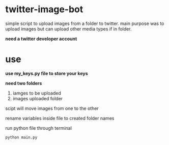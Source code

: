 # twitter-image-bot
simple script to upload images from a folder to twitter.
main purpose was to upload images but can upload other media types if in folder.

**need a twitter developer account**

# use
**use my_keys.py file to store your keys**

**need two folders**
1. iamges to be uploaded
2. images uploaded folder

scipt will move images from one to the other

rename variables inside file to created folder names

run python file through terminal
```
python main.py
```
